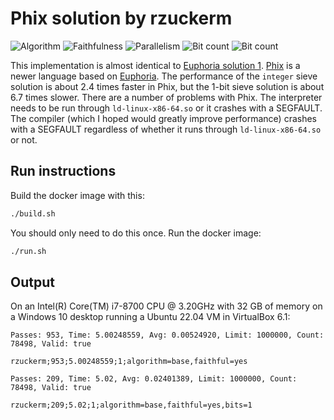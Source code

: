 # Phix solution by rzuckerm

![Algorithm](https://img.shields.io/badge/Algorithm-base-green)
![Faithfulness](https://img.shields.io/badge/Faithful-yes-green)
![Parallelism](https://img.shields.io/badge/Parallel-no-green)
![Bit count](https://img.shields.io/badge/Bits-unknown-yellowgreen)
![Bit count](https://img.shields.io/badge/Bits-1-green)

This implementation is almost identical to [Euphoria solution 1](../../PrimeEuphoria/solution_1).
[Phix](http://phix.x10.mx/) is a newer language based on
[Euphoria](https://en.wikipedia.org/wiki/Euphoria_(programming_language)). The performance
of the `integer` sieve solution is about 2.4 times faster in Phix, but the 1-bit sieve
solution is about 6.7 times slower. There are a number of problems with Phix.
The interpreter needs to be run through `ld-linux-x86-64.so` or it crashes with a SEGFAULT.
The compiler (which I hoped would greatly improve performance) crashes with a SEGFAULT
regardless of whether it runs through `ld-linux-x86-64.so` or not.

## Run instructions

Build the docker image with this:

```bash
./build.sh
```

You should only need to do this once. Run the docker image:

```bash
./run.sh
```

## Output

On an Intel(R) Core(TM) i7-8700 CPU @ 3.20GHz with 32 GB of memory on a Windows 10 desktop running
a Ubuntu 22.04 VM in VirtualBox 6.1:

```
Passes: 953, Time: 5.00248559, Avg: 0.00524920, Limit: 1000000, Count: 78498, Valid: true

rzuckerm;953;5.00248559;1;algorithm=base,faithful=yes

Passes: 209, Time: 5.02, Avg: 0.02401389, Limit: 1000000, Count: 78498, Valid: true

rzuckerm;209;5.02;1;algorithm=base,faithful=yes,bits=1
```


